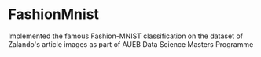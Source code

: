 # FashionMnist
Implemented the famous Fashion-MNIST classification on the dataset of Zalando's article images as part of AUEB Data Science Masters Programme
